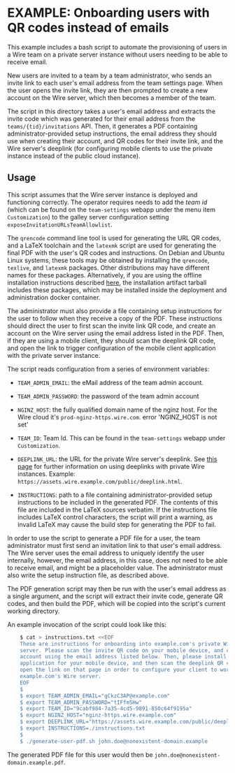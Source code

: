 EXAMPLE: Onboarding users with QR codes instead of emails
=========================================================

This example includes a bash script to automate the provisioning of users in a Wire
team on a private server instance without users needing to be able to receive
email.

New users are invited to a team by a team administrator, who sends an invite
link to each user's email address from the team settings page. When the user
opens the invite link, they are then prompted to create a new account on the
Wire server, which then becomes a member of the team.

The script in this directory takes a user's email address and extracts the
invite code which was generated for their email address from the
`teams/{tid}/invitations` API. Then, it generates a PDF containing
administrator-provided setup instructions, the email address they should use
when creating their account, and QR codes for their invite link, and the Wire
server's deeplink (for configuring mobile clients to use the private instance
instead of the public cloud instance).

## Usage

This script assumes that the Wire server instance is deployed and
functioning correctly. The operator requires needs to add the *team id* (which can be found on the `team-settings` webapp under the menu item `Customization`) to the galley server configuration setting `exposeInvitationURLsTeamAllowlist`.

The `qrencode` command line tool is used for generating the URL QR codes,
and a LaTeX toolchain and the `latexmk` script are used for generating the
final PDF with the user's QR codes and instructions. On Debian and Ubuntu Linux
systems, these tools may be obtained by installing the `qrencode`, `texlive`,
and `latexmk` packages. Other distributions may have different names for these
packages. Alternatively, if you are using the offline installation instructions
described [here](../../offline/docs.md), the installation artifact tarball
includes these packages, which may be installed inside the deployment and
administration docker container.

The administrator must also provide a file containing setup instructions for
the user to follow when they receive a copy of the PDF. These instructions
should direct the user to first scan the invite link QR code, and create an
account on the Wire server using the email address listed in the PDF. Then,
if they are using a mobile client, they should scan the deeplink QR code, and
open the link to trigger configuration of the mobile client application with
the private server instance.

The script reads configuration from a series of environment variables:

- `TEAM_ADMIN_EMAIL`: the eMail address of the team admin account.

- `TEAM_ADMIN_PASSWORD`: the password of the team admin account

- `NGINZ_HOST`: the fully qualified domain name of the nginz host. For the Wire
    cloud it's `prod-nginz-https.wire.com`. error 'NGINZ_HOST is not set'

- `TEAM_ID`: Team Id. This can be found in the `team-settings` webapp under
  `Customization`.

- `DEEPLINK_URL`: the URL for the private Wire server's deeplink. See [this
  page](https://docs.wire.com/how-to/associate/deeplink.html) for further
  information on using deeplinks with private Wire instances. Example:
  `https://assets.wire.example.com/public/deeplink.html`.

- `INSTRUCTIONS`: path to a file containing administrator-provided setup
  instructions to be included in the generated PDF. The contents of this file
  are included in the LaTeX sources verbatim. If the instructions file includes
  LaTeX control characters, the script will print a warning, as invalid LaTeX
  may cause the build step for generating the PDF to fail.

In order to use the script to generate a PDF file for a user, the team
administrator must first send an invitation link to that user's email
address. The Wire server uses the email address to uniquely identify the user
internally, however, the email address, in this case, does not need to be able
to receive email, and might be a placeholder value. The administrator must also
write the setup instruction file, as described above.

The PDF generation script may then be run with the user's email address as a
single argument, and the script will extract their invite code, generate QR
codes, and then build the PDF, which will be copied into the script's current
working directory.

An example invocation of the script could look like this:

``` sh
    $ cat > instructions.txt <<EOF
    These are instructions for onboarding into example.com's private Wire
    server. Please scan the invite QR code on your mobile device, and create an
    account using the email address listed below. Then, please install the Wire
    application for your mobile device, and then scan the deeplink QR code and
    open the link on that page in order to configure your client to work with
    example.com's Wire server.
    EOF
    $
    $ export TEAM_ADMIN_EMAIL="gCkzC3AP@example.com"
    $ export TEAM_ADMIN_PASSWORD="tIFfm5Hw"
    $ export TEAM_ID="9cabf984-7a35-4cd5-9891-850c64f9195a"
    $ export NGINZ_HOST="nginz-https.wire.example.com"
    $ export DEEPLINK_URL="https://assets.wire.example.com/public/deeplink.html"
    $ export INSTRUCTIONS=./instructions.txt
    $
    $ ./generate-user-pdf.sh john.doe@nonexistent-domain.example
```

The generated PDF file for this user would then be
`john.doe@nonexistent-domain.example.pdf`.


